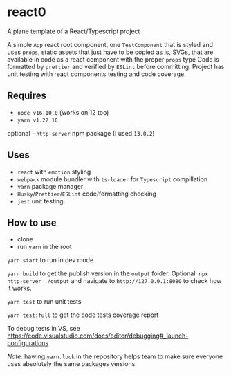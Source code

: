 # react0

A plane template of a React/Typescript project

A simple `App` react root component, one `TestComponent` that is styled and uses `props`, static assets
that just have to be copied as is, SVGs, that are available in code as a react component with the proper `props` type
Code is formatted by `prettier` and verified by `ESLint` before committing. Project has unit testing with react components
testing and code coverage.

## Requires
- `node v16.10.0` (works on 12 too)
- `yarn v1.22.10`

optional - `http-server` npm package (I used `13.0.2`)

## Uses
- `react` with `emotion` styling
- `webpack` module bundler with `ts-loader` for `Typescript` compillation
- `yarn` package manager
- `Husky`/`Prettier`/`ESLint` code/formatting checking
- `jest` unit testing

## How to use
- clone
- run `yarn` in the root

`yarn start` to run in dev mode

`yarn build` to get the publish version in the `output` folder.
Optional: `npx http-server ./output` and navigate to `http://127.0.0.1:8080` to check how it works.

`yarn test` to run unit tests

`yarn test:full` to get the code tests coverage report


To debug tests in VS, see https://code.visualstudio.com/docs/editor/debugging#_launch-configurations

_Note:_ hawing `yarn.lock` in the repository helps team to make sure everyone uses absolutely the same packages versions

